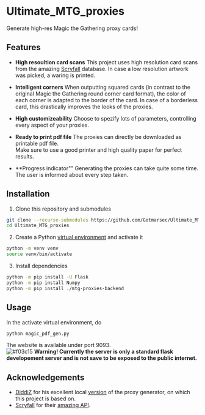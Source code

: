 # Ultimate_MTG_proxies
Generate high-res Magic the Gathering proxy cards!

## Features

- **High resoultion card scans**
  This project uses high resolution card scans from the amazing [Scryfall](https://scryfall.com/) database.
  In case a low resolution artwork was picked, a waring is printed.

- **Intelligent corners**
  When outputting squared cards (in contrast to the original Magic the Gathering round corner card format), the color of each corner is adapted to the border of the card.
  In case of a borderless card, this drastically improves the looks of the proxies.

- **High customizeability**
  Choose to spezify lots of parameters, controlling every aspect of your proxies.

- **Ready to print pdf file**
  The proxies can directly be downloaded as printable pdf file.\
  Make sure to use a good printer and high quality paper for perfect results.

- **Progress indicator""
  Generating the proxies can take quite some time.
  The user is informed about every step taken.

## Installation

1. Clone this repository and submodules
```bash
git clone --recurse-submodules https://github.com/Gotmarsec/Ultimate_MTG_proxies.git
cd Ultimate_MTG_proxies
```

2. Create a Python [virtual environment](https://docs.python.org/3/library/venv.html) and activate it
```bash
python -m venv venv
source venv/bin/activate
```

3. Install dependencies
```bash
python -m pip install -U Flask
python -m pip install Numpy
python -m pip install ./mtg-proxies-backend
```

## Usage
In the activate virtual environment, do
```bash
python magic_pdf_gen.py
```
The website is available under port 9093. \
![#f03c15](https://placehold.co/15x15/f03c15/f03c15.png) **Warning! Currently the server is only a standard flask developement server and is not save to be exposed to the public internet.**

## Acknowledgements
- [DiddiZ](https://github.com/DiddiZ) for his excellent local [version](https://github.com/DiddiZ/mtg-proxies) of the proxy generator, on which this project is based on.
- [Scryfall](https://scryfall.com/) for their [amazing API](https://scryfall.com/docs/api).
